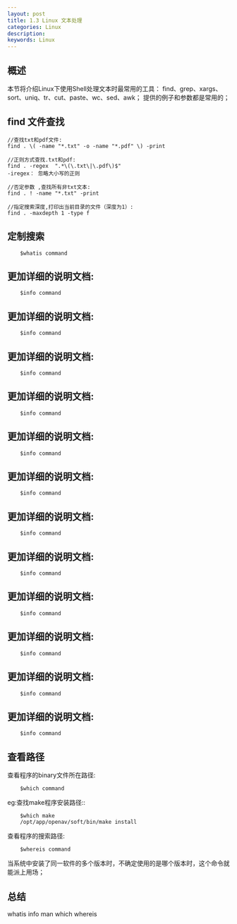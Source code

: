```yaml
---
layout: post
title: 1.3 Linux 文本处理
categories: Linux
description: 
keywords: Linux
---
```


## 概述  
本节将介绍Linux下使用Shell处理文本时最常用的工具：
find、grep、xargs、sort、uniq、tr、cut、paste、wc、sed、awk；
提供的例子和参数都是常用的；

## find 文件查找
```
//查找txt和pdf文件:
find . \( -name "*.txt" -o -name "*.pdf" \) -print

//正则方式查找.txt和pdf:
find . -regex  ".*\(\.txt\|\.pdf\)$"
-iregex： 忽略大小写的正则

//否定参数 ,查找所有非txt文本:
find . ! -name "*.txt" -print

//指定搜索深度,打印出当前目录的文件（深度为1）:
find . -maxdepth 1 -type f
```
## 定制搜索
```
    $whatis command
```
## 更加详细的说明文档:
```
    $info command  
```
## 更加详细的说明文档:
```
    $info command  
```
## 更加详细的说明文档:
```
    $info command  
```
## 更加详细的说明文档:
```
    $info command  
```
## 更加详细的说明文档:
```
    $info command  
```
## 更加详细的说明文档:
```
    $info command  
```
## 更加详细的说明文档:
```
    $info command  
```
## 更加详细的说明文档:
```
    $info command  
```
## 更加详细的说明文档:
```
    $info command  
```
## 更加详细的说明文档:
```
    $info command  
```
## 更加详细的说明文档:
```
    $info command  
```
## 更加详细的说明文档:
```
    $info command  
```

## 查看路径

查看程序的binary文件所在路径:
``` 
    $which command  
```  
eg:查找make程序安装路径::
```
    $which make
    /opt/app/openav/soft/bin/make install
```
查看程序的搜索路径:
```
    $whereis command
```
当系统中安装了同一软件的多个版本时，不确定使用的是哪个版本时，这个命令就能派上用场；


## 总结  
whatis info man which whereis
